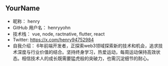 ## YourName

- 昵称：  henry
- GitHub 用户名：  henryyohn
- 技术栈：  vue, node, ractnative, flutter, react
- Twitter:   https://x.com/henry94752984
- 自我介绍： 6年前端开发者，正探索web3领域探索新的技术和机会，追求技术深度与行业价值的结合。坚持终身学习，热爱运动，每周运动保持高效状态。相信技术人的成长既需要猛虎般的突破力，也需沉淀细节的耐心。
